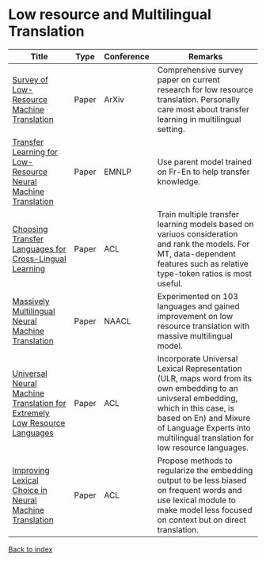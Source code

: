 # Low resource and Multilingual Translation
|Title|Type|Conference|Remarks
|--|--|--|--|
|[Survey of Low-Resource Machine Translation](https://arxiv.org/pdf/2109.00486.pdf)|Paper|ArXiv|Comprehensive survey paper on current research for low resource translation. Personally care most about transfer learning in multilingual setting.
|[Transfer Learning for Low-Resource Neural Machine Translation](https://aclanthology.org/D16-1163.pdf)|Paper|EMNLP|Use parent model trained on Fr-En to help transfer knowledge.|
|[Choosing Transfer Languages for Cross-Lingual Learning](https://aclanthology.org/P19-1301.pdf)|Paper|ACL|Train multiple transfer learning models based on variuos consideration and rank the models. For MT, data-dependent features such as relative type-token ratios is most useful.|
|[Massively Multilingual Neural Machine Translation](https://arxiv.org/pdf/1903.00089.pdf)|Paper|NAACL|Experimented on 103 languages and gained improvement on low resource translation with massive multilingual model.|
|[Universal Neural Machine Translation for Extremely Low Resource Languages](https://aclanthology.org/N18-1032.pdf)|Paper|ACL|Incorporate Universal Lexical Representation (ULR, maps word from its own embedding to an univseral embedding, which in this case, is based on En) and Mixure of Language Experts into multilingual translation for low resource languages.|
|[Improving Lexical Choice in Neural Machine Translation](https://aclanthology.org/N18-1031.pdf)|Paper|ACL|Propose methods to regularize the embedding output to be less biased on frequent words and use lexical module to make model less focused on context but on direct translation.



[Back to index](../../README.md)
